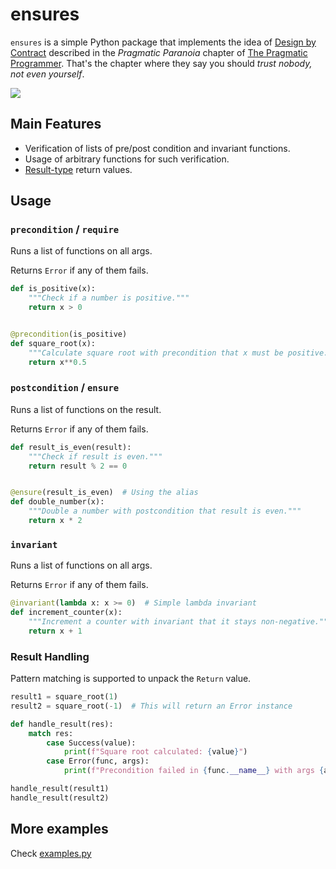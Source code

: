 # ensures

`ensures` is a simple Python package that implements the idea of [Design by Contract](https://en.wikipedia.org/wiki/Design_by_contract) described in the *Pragmatic Paranoia* chapter of [The Pragmatic Programmer](https://en.wikipedia.org/wiki/The_Pragmatic_Programmer). That's the chapter where they say you should *trust nobody, not even yourself*.

![](trust.jpg)

## Main Features

- Verification of lists of pre/post condition and invariant functions.
- Usage of arbitrary functions for such verification.
- [Result-type](https://en.wikipedia.org/wiki/Result_type) return values.


## Usage

### `precondition` / `require`

Runs a list of functions on all args.

Returns `Error` if any of them fails.

```python
def is_positive(x):
    """Check if a number is positive."""
    return x > 0


@precondition(is_positive)
def square_root(x):
    """Calculate square root with precondition that x must be positive."""
    return x**0.5
```

### `postcondition` / `ensure`

Runs a list of functions on the result.

Returns `Error` if any of them fails.

```python
def result_is_even(result):
    """Check if result is even."""
    return result % 2 == 0


@ensure(result_is_even)  # Using the alias
def double_number(x):
    """Double a number with postcondition that result is even."""
    return x * 2
```


### `invariant`

Runs a list of functions on all args.

Returns `Error` if any of them fails.

```python
@invariant(lambda x: x >= 0)  # Simple lambda invariant
def increment_counter(x):
    """Increment a counter with invariant that it stays non-negative."""
    return x + 1
```

### Result Handling

Pattern matching is supported to unpack the `Return` value.

```python
result1 = square_root(1)
result2 = square_root(-1)  # This will return an Error instance

def handle_result(res):
    match res:
        case Success(value):
            print(f"Square root calculated: {value}")
        case Error(func, args):
            print(f"Precondition failed in {func.__name__} with args {args}")

handle_result(result1)
handle_result(result2)
```


## More examples

Check [examples.py](/src/ensures/examples.py)